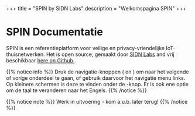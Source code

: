+++
title = "SPIN by SIDN Labs"
description = "Welkomspagina SPIN"
+++

# SPIN Documentatie
SPIN is een referentieplatform voor veilige en privacy-vriendelijke IoT-thuisnetwerken. Het is open source, gemaakt door [SIDN Labs](https://www.sidnlabs.nl "Bezoek onze website") and vrij beschikbaar [here on Github <i class='fa fa-github'></i>](https://github.com/sidn/spin). 

{{% notice info %}}
Druk de navigatie-knoppen (<i class='fa fa-chevron-left'></i> en
<i class='fa fa-chevron-right'></i>) om naar het volgende of vorige onderdeel te gaan, of
gebruik daarvoor het navigatie menu links. Op kleinere schermen is deze te vinden
onder de <i class="fa fa-bars"></i>-knop. Er is ook ene optie om de taal te veranderen naar het Engels.
{{% /notice %}}

{{% notice note %}}
Werk in uitvoering - kom a.u.b. later terug!
{{% /notice %}}